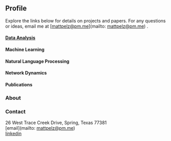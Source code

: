 ## Profile
Explore the links below for details on projects and papers. For any questions or ideas, email me at [mattpelz@pm.me](mailto: mattpelz@pm.me) .

#### [Data Analysis](https://www.pelzma.io/analysis.html)
#### Machine Learning
#### Natural Language Processing
#### Network Dynamics
#### Publications

### About
### Contact
26 West Trace Creek Drive, Spring, Texas 77381  
[email](mailto: mattpelz@pm.me)  
[linkedin](https://www.linkedin.com/in/pelzm/)
